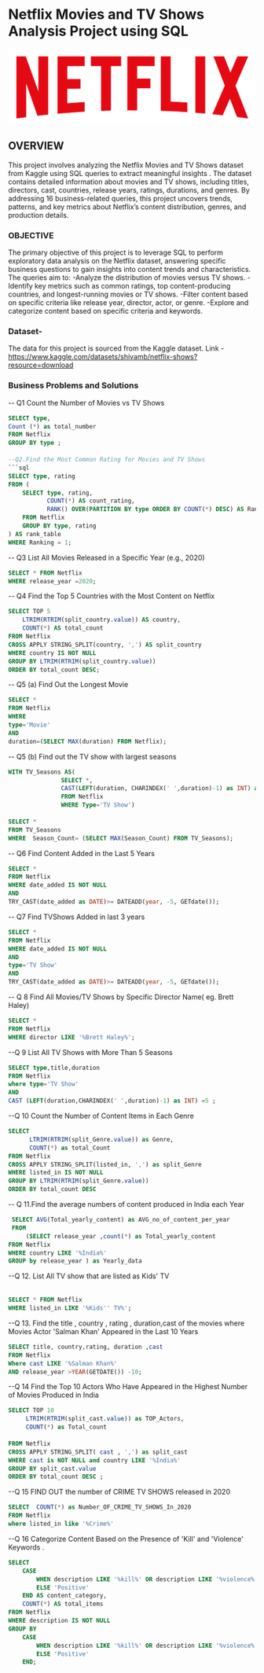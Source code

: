 # Netflix Movies and TV Shows Analysis Project using SQL
![Netflix_logo](https://github.com/Rima-tech/Netflix-_SQL_Data_Analysis_Project/blob/d09ccdfda05b85c29e53545274b5da0a95f1f02c/logo.png)

## OVERVIEW
This project involves analyzing the Netflix Movies and TV Shows dataset from Kaggle using SQL queries to extract meaningful insights . The dataset contains detailed information about movies and TV shows, including titles, directors, cast, countries, release years, ratings, durations, and genres. By addressing 16 business-related queries, this project uncovers trends, patterns, and key metrics about Netflix’s content distribution, genres, and production details.

### OBJECTIVE
The primary objective of this project is to leverage SQL to perform exploratory data analysis on the Netflix dataset, answering specific business questions to gain insights into content trends and characteristics. The queries aim to:
-Analyze the distribution of movies versus TV shows.
-Identify key metrics such as common ratings, top content-producing countries, and longest-running movies or TV shows.
-Filter content based on specific criteria like release year, director, actor, or genre.
-Explore and categorize content based on specific criteria and keywords.

### Dataset-
The data for this project is sourced from the Kaggle dataset.
Link - https://www.kaggle.com/datasets/shivamb/netflix-shows?resource=download

### Business Problems and Solutions

-- Q1  Count the Number of Movies vs TV Shows
```sql
SELECT type,
Count (*) as total_number
FROM Netflix
GROUP BY type ;

--Q2.Find the Most Common Rating for Movies and TV Shows
```sql
SELECT type, rating
FROM (
    SELECT type, rating, 
           COUNT(*) AS count_rating,
           RANK() OVER(PARTITION BY type ORDER BY COUNT(*) DESC) AS Ranking
    FROM Netflix
    GROUP BY type, rating
) AS rank_table
WHERE Ranking = 1;
```
-- Q3 List All Movies Released in a Specific Year (e.g., 2020)
```sql
SELECT * FROM Netflix 
WHERE release_year =2020;
```
-- Q4 Find the Top 5 Countries with the Most Content on Netflix
```sql
SELECT TOP 5 
    LTRIM(RTRIM(split_country.value)) AS country, 
    COUNT(*) AS total_count
FROM Netflix
CROSS APPLY STRING_SPLIT(country, ',') AS split_country
WHERE country IS NOT NULL
GROUP BY LTRIM(RTRIM(split_country.value))
ORDER BY total_count DESC;
```
-- Q5 (a) Find Out  the  Longest Movie
```sql
SELECT * 
FROM Netflix
WHERE 
type='Movie'
AND
duration=(SELECT MAX(duration) FROM Netflix);
```
-- Q5 (b) Find out the TV show with largest seasons
```sql
WITH TV_Seasons AS(
               SELECT *,
               CAST(LEFT(duration, CHARINDEX(' ',duration)-1) as INT) as Season_Count
               FROM Netflix
               WHERE Type='TV Show')

SELECT * 
FROM TV_Seasons
WHERE  Season_Count= (SELECT MAX(Season_Count) FROM TV_Seasons);


```
-- Q6 Find Content Added in the Last 5 Years
```sql
SELECT *
FROM Netflix
WHERE date_added IS NOT NULL
AND
TRY_CAST(date_added as DATE)>= DATEADD(year, -5, GETdate());
```
-- Q7 Find TVShows Added in last 3 years
```sql
SELECT *
FROM Netflix
WHERE date_added IS NOT NULL
AND
type='TV Show'
AND
TRY_CAST(date_added as DATE)>= DATEADD(year, -5, GETdate());
```
-- Q 8 Find All Movies/TV Shows by Specific Director Name( eg. Brett Haley)
```sql
SELECT * 
FROM Netflix
WHERE director LIKE '%Brett Haley%';

```
--Q 9 List All TV Shows with More Than 5 Seasons
```sql
SELECT type,title,duration
FROM Netflix
where type='TV Show'
AND 
CAST (LEFT(duration,CHARINDEX(' ',duration)-1) as INT) =5 ;
```
--Q 10 Count the Number of Content Items in Each Genre
```sql
SELECT 
      LTRIM(RTRIM(split_Genre.value)) as Genre,
      COUNT(*) as total_Count
FROM Netflix
CROSS APPLY STRING_SPLIT(listed_in, ',') as split_Genre
WHERE listed_in IS NOT NULL
GROUP BY LTRIM(RTRIM(split_Genre.value)) 
ORDER BY total_count DESC
```
-- Q 11.Find the average numbers of content produced in India each Year
```sql
 SELECT AVG(Total_yearly_content) as AVG_no_of_content_per_year
 FROM
     (SELECT release_year ,count(*) as Total_yearly_content
FROM Netflix
WHERE country LIKE '%India%'
GROUP by release_year ) as Yearly_data
```
--Q 12. List All TV show that are listed as Kids' TV
```sql

SELECT * FROM Netflix
WHERE listed_in LIKE '%Kids'' TV%';
```
--Q 13. Find the title , country , rating , duration,cast of the movies where Movies Actor 'Salman Khan' Appeared in the Last 10 Years
```sql
SELECT title, country,rating, duration ,cast
FROM Netflix 
Where cast LIKE '%Salman Khan%'
AND release_year >YEAR(GETDATE()) -10;
```
--Q 14 Find the Top 10 Actors Who Have Appeared in the Highest Number of Movies Produced in India
```sql
SELECT TOP 10
     LTRIM(RTRIM(split_cast.value)) as TOP_Actors,
     COUNT(*) as Total_count

FROM Netflix
CROSS APPLY STRING_SPLIT( cast , ',') as split_cast
WHERE cast is NOT NULL and country LIKE '%India%'
GROUP BY split_cast.value
ORDER BY total_count DESC ;
```
--Q 15 FIND OUT the number of CRIME TV SHOWS released in 2020
```sql
SELECT  COUNT(*) as Number_OF_CRIME_TV_SHOWS_In_2020
FROM Netflix
where listed_in like '%Crime%'

```
--Q 16  Categorize Content Based on the Presence of 'Kill' and 'Violence' Keywords .
```sql
SELECT 
    CASE 
        WHEN description LIKE '%kill%' OR description LIKE '%violence%' THEN 'Negative'
        ELSE 'Positive'
    END AS content_category,
    COUNT(*) AS total_items
FROM Netflix
WHERE description IS NOT NULL
GROUP BY 
    CASE 
        WHEN description LIKE '%kill%' OR description LIKE '%violence%' THEN 'Negative'
        ELSE 'Positive'
    END;

```
